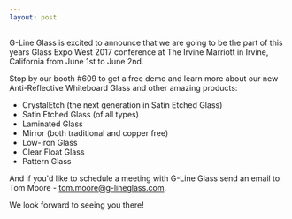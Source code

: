 ```yaml
---
layout: post
---
```


G-Line Glass is excited to announce that we are going to be the part of this years Glass Expo West 2017 conference at The Irvine Marriott in Irvine, California from June 1st to June 2nd.

Stop by our booth #609 to get a free demo and learn more about our new Anti-Reflective Whiteboard Glass and other amazing products:
- CrystalEtch (the next generation in Satin Etched Glass) 
- Satin Etched Glass (of all types) 
- Laminated Glass 
- Mirror (both traditional and copper free) 
- Low-iron Glass 
- Clear Float Glass 
- Pattern Glass

And if you'd like to schedule a meeting with G-Line Glass send an email to Tom Moore - tom.moore@g-lineglass.com.

We look forward to seeing you there!